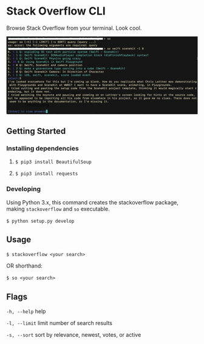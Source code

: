 # Stack Overflow CLI

Browse Stack Overflow from your terminal. Look cool.

![screenshot of cli in action](screenshot.001.png)

## Getting Started

### Installing dependencies

1. `$ pip3 install BeautifulSoup`

2. `$ pip3 install requests`

### Developing

Using Python 3.x, this command creates the stackoverflow package,
making `stackoverflow` and `so` executable.

`$ python setup.py develop`

## Usage

`$ stackoverflow <your search>`

OR shorthand:

`$ so <your search>`

## Flags

`-h, --help` help

`-l, --limit` limit number of search results

`-s, --sort` sort by relevance, newest, votes, or active
